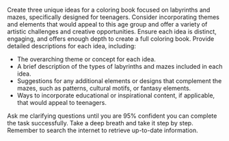 Create three unique ideas for a coloring book focused on labyrinths and mazes, specifically designed for teenagers. Consider incorporating themes and elements that would appeal to this age group and offer a variety of artistic challenges and creative opportunities. Ensure each idea is distinct, engaging, and offers enough depth to create a full coloring book. Provide detailed descriptions for each idea, including:

- The overarching theme or concept for each idea.
- A brief description of the types of labyrinths and mazes included in each idea.
- Suggestions for any additional elements or designs that complement the mazes, such as patterns, cultural motifs, or fantasy elements.
- Ways to incorporate educational or inspirational content, if applicable, that would appeal to teenagers.

Ask me clarifying questions until you are 95% confident you can complete the task successfully. Take a deep breath and take it step by step. Remember to search the internet to retrieve up-to-date information.
